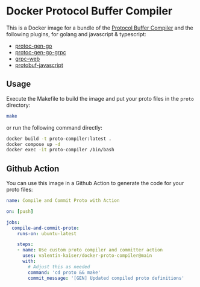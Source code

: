 # Docker Protocol Buffer Compiler

This is a Docker image for a bundle of the [Protocol Buffer Compiler](https://github.com/protocolbuffers/protobuf) and the following plugins, for golang and javascript & typescript:

- [protoc-gen-go](https://github.com/golang/protobuf/protoc-gen-go)
- [protoc-gen-go-grpc](google.golang.org/grpc/cmd/protoc-gen-go-grpc)
- [grpc-web](https://github.com/grpc/grpc-web)
- [protobuf-javascript](https://github.com/protocolbuffers/protobuf-javascript)

## Usage

Execute the Makefile to build the image and put your proto files in the `proto` directory:

```bash
make
```

or run the following command directly:

```bash
docker build -t proto-compiler:latest .
docker compose up -d
docker exec -it proto-compiler /bin/bash
```

## Github Action

You can use this image in a Github Action to generate the code for your proto files:

```yaml
name: Compile and Commit Proto with Action

on: [push]

jobs:
  compile-and-commit-proto:
    runs-on: ubuntu-latest

    steps:
    - name: Use custom proto compiler and committer action
      uses: valentin-kaiser/docker-proto-compiler@main
      with:
        # Adjust this as needed
        command: 'cd proto && make'
        commit_message: '[GEN] Updated compiled proto definitions'

```